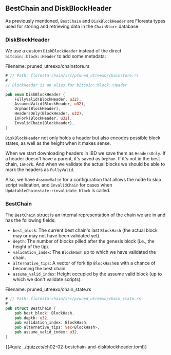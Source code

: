 ## BestChain and DiskBlockHeader

As previously mentioned, `BestChain` and `DiskBlockHeader` are Floresta types used for storing and retrieving data in the `ChainStore` database.

### DiskBlockHeader

We use a custom `DiskBlockHeader` instead of the direct `bitcoin::block::Header` to add some metadata:

Filename: pruned_utreexo/chainstore.rs

```rust
# // Path: floresta-chain/src/pruned_utreexo/chainstore.rs
#
// BlockHeader is an alias for bitcoin::block::Header

pub enum DiskBlockHeader {
    FullyValid(BlockHeader, u32),
    AssumedValid(BlockHeader, u32),
    Orphan(BlockHeader),
    HeadersOnly(BlockHeader, u32),
    InFork(BlockHeader, u32),
    InvalidChain(BlockHeader),
}
```

`DiskBlockHeader` not only holds a header but also encodes possible block states, as well as the height when it makes sense.

When we start downloading headers in IBD we save them as `HeadersOnly`. If a header doesn't have a parent, it's saved as `Orphan`. If it's not in the best chain, `InFork`. And when we validate the actual blocks we should be able to mark the headers as `FullyValid`.

Also, we have `AssumeValid` for a configuration that allows the node to skip script validation, and `InvalidChain` for cases when `UpdatableChainstate::invalidate_block` is called.

### BestChain

The `BestChain` struct is an internal representation of the chain we are in and has the following fields:

- `best_block`: The current best chain's last `BlockHash` (the actual block may or may not have been validated yet).
- `depth`: The number of blocks pilled after the genesis block (i.e., the height of the tip).
- `validation_index`: The `BlockHash` up to which we have validated the chain.
- `alternative_tips`: A vector of fork tip `BlockHash`es with a chance of becoming the best chain.
- `assume_valid_index`: Height occupied by the assume valid block (up to which we don't validate scripts).

Filename: pruned_utreexo/chain_state.rs

```rust
# // Path: floresta-chain/src/pruned_utreexo/chain_state.rs
#
pub struct BestChain {
    pub best_block: BlockHash,
    pub depth: u32,
    pub validation_index: BlockHash,
    pub alternative_tips: Vec<BlockHash>,
    pub assume_valid_index: u32,
}
```

{{#quiz ../quizzes/ch02-02-bestchain-and-diskblockheader.toml}}
